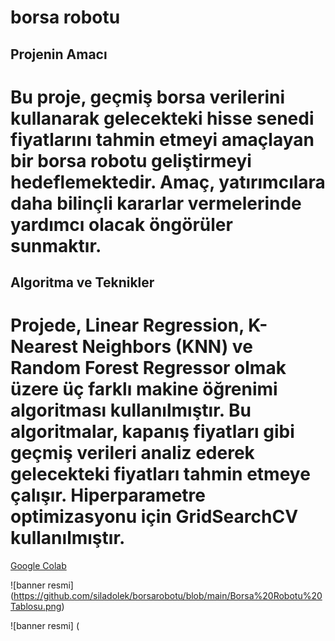 # borsa robotu

## Projenin Amacı
# Bu proje, geçmiş borsa verilerini kullanarak gelecekteki hisse senedi fiyatlarını tahmin etmeyi amaçlayan bir borsa robotu geliştirmeyi hedeflemektedir. Amaç, yatırımcılara daha bilinçli kararlar vermelerinde yardımcı olacak öngörüler sunmaktır.
## Algoritma ve Teknikler
# Projede, Linear Regression, K-Nearest Neighbors (KNN) ve Random Forest Regressor olmak üzere üç farklı makine öğrenimi algoritması kullanılmıştır. Bu algoritmalar, kapanış fiyatları gibi geçmiş verileri analiz ederek gelecekteki fiyatları tahmin etmeye çalışır. Hiperparametre optimizasyonu için GridSearchCV kullanılmıştır.

[Google Colab](https://colab.google/)

![banner resmi] (https://github.com/siladolek/borsarobotu/blob/main/Borsa%20Robotu%20Tablosu.png)

![banner resmi] (
